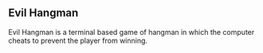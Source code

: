 ## Evil Hangman

Evil Hangman is a terminal based game of hangman in which the computer cheats to prevent the player from winning.
